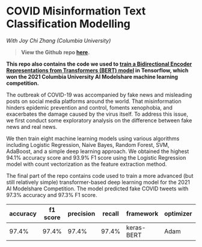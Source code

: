 # COVID Misinformation Text Classification Modelling

*With Joy Chi Zhang (Columbia University)*

> **View the Github repo [here](https://github.com/ltk2118/covid_misinformation).**

**This repo also contains the code we used to [train a Bidirectional Encoder Representations from Transformers (BERT) model](https://github.com/ltk2118/covid_misinformation/blob/main/AI_Modelshare_Competition_Code.ipynb) in Tensorflow, which won the 2021 Columbia University AI Modelshare machine learning competition.** 

The outbreak of COVID-19 was accompanied by fake news and misleading posts on social media platforms around the world. That misinformation hinders epidemic prevention and control, foments xenophobia, and exacerbates the damage caused by the virus itself. To address this issue, we first conduct some exploratory analysis on the difference between fake news and real news. 

We then train eight machine learning models using various algorithms including Logistic Regression, Naive Bayes, Random Forest, SVM, AdaBoost, and a simple deep learning approach. We obtained the highest 94.1% accuracy score and 93.9% F1 score using the Logistic Regression model with count vectorization as the feature extraction method. 

The final part of the repo contains code used to train a more advanced (but still relatively simple) transformer-based deep learning model for the 2021 AI Modelshare Competition. The model predicted fake COVID tweets with 97.3% accuracy and 97.3% F1 score.

| **accuracy** | **f1 score** | **precision** | **recall** | **framework** | optimizer | loss rate |
| ------------ | ------------ | ------------- | ---------- | ------------- | --------- | --------- |
| 97.4%        | 97.4%        | 97.4%         | 97.4%      | keras-BERT    | Adam      | 1e-5      |

